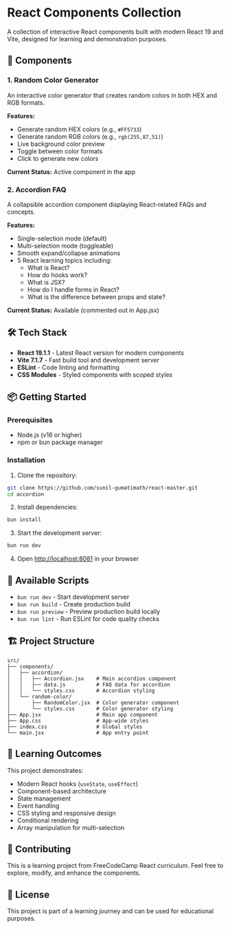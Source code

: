 # React Components Collection

A collection of interactive React components built with modern React 19 and Vite, designed for learning and demonstration purposes.

## 🚀 Components

### 1. Random Color Generator
An interactive color generator that creates random colors in both HEX and RGB formats.

**Features:**
- Generate random HEX colors (e.g., `#FF5733`)
- Generate random RGB colors (e.g., `rgb(255,87,51)`)
- Live background color preview
- Toggle between color formats
- Click to generate new colors

**Current Status:** Active component in the app

### 2. Accordion FAQ
A collapsible accordion component displaying React-related FAQs and concepts.

**Features:**
- Single-selection mode (default)
- Multi-selection mode (toggleable)
- Smooth expand/collapse animations
- 5 React learning topics including:
  - What is React?
  - How do hooks work?
  - What is JSX?
  - How do I handle forms in React?
  - What is the difference between props and state?

**Current Status:** Available (commented out in App.jsx)

## 🛠️ Tech Stack

- **React 19.1.1** - Latest React version for modern components
- **Vite 7.1.7** - Fast build tool and development server
- **ESLint** - Code linting and formatting
- **CSS Modules** - Styled components with scoped styles

## 📦 Getting Started

### Prerequisites

- Node.js (v16 or higher)
- npm or bun package manager

### Installation

1. Clone the repository:
```bash
git clone https://github.com/sunil-gumatimath/react-master.git
cd accordion
```

2. Install dependencies:
```bash
bun install
```

3. Start the development server:
```bash
bun run dev
```

4. Open [http://localhost:8081](http://localhost:8081) in your browser

## 📝 Available Scripts

- `bun run dev` - Start development server
- `bun run build` - Create production build
- `bun run preview` - Preview production build locally
- `bun run lint` - Run ESLint for code quality checks

## 🏗️ Project Structure

```
src/
├── components/
│   ├── accordion/
│   │   ├── Accordion.jsx    # Main accordion component
│   │   ├── data.js          # FAQ data for accordion
│   │   └── styles.css       # Accordion styling
│   └── random-color/
│       ├── RandomColor.jsx  # Color generator component
│       └── styles.css       # Color generator styling
├── App.jsx                  # Main app component
├── App.css                  # App-wide styles
├── index.css                # Global styles
└── main.jsx                 # App entry point
```

## 🎯 Learning Outcomes

This project demonstrates:
- Modern React hooks (`useState`, `useEffect`)
- Component-based architecture
- State management
- Event handling
- CSS styling and responsive design
- Conditional rendering
- Array manipulation for multi-selection

## 🤝 Contributing

This is a learning project from FreeCodeCamp React curriculum. Feel free to explore, modify, and enhance the components.

## 📄 License

This project is part of a learning journey and can be used for educational purposes.
